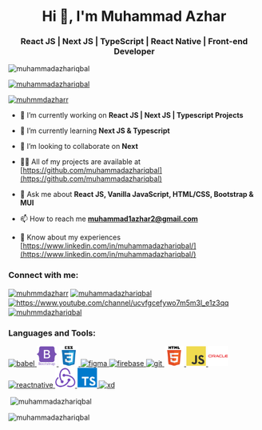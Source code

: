 <h1 align="center">Hi 👋, I'm Muhammad Azhar</h1>
<h3 align="center">React JS | Next JS | TypeScript | React Native | Front-end Developer</h3>

<p align="left"> <img src="https://komarev.com/ghpvc/?username=muhammadazhariqbal&label=Profile%20views&color=0e75b6&style=flat" alt="muhammadazhariqbal" /> </p>

<p align="left"> <a href="https://github.com/ryo-ma/github-profile-trophy"><img src="https://github-profile-trophy.vercel.app/?username=muhammadazhariqbal" alt="muhammadazhariqbal" /></a> </p>

<p align="left"> <a href="https://twitter.com/muhmmdazharr" target="blank"><img src="https://img.shields.io/twitter/follow/muhmmdazharr?logo=twitter&style=for-the-badge" alt="muhmmdazharr" /></a> </p>

- 🔭 I’m currently working on **React JS | Next JS | Typescript Projects**

- 🌱 I’m currently learning **Next JS & Typescript**

- 👯 I’m looking to collaborate on **Next**

- 👨‍💻 All of my projects are available at [https://github.com/muhammadazhariqbal](https://github.com/muhammadazhariqbal)

- 💬 Ask me about **React JS, Vanilla JavaScript, HTML/CSS, Bootstrap & MUI**

- 📫 How to reach me **muhammad1azhar2@gmail.com**

- 📄 Know about my experiences [https://www.linkedin.com/in/muhammadazhariqbal/](https://www.linkedin.com/in/muhammadazhariqbal/)

<h3 align="left">Connect with me:</h3>
<p align="left">
<a href="https://twitter.com/muhmmdazharr" target="blank"><img align="center" src="https://raw.githubusercontent.com/rahuldkjain/github-profile-readme-generator/master/src/images/icons/Social/twitter.svg" alt="muhmmdazharr" height="30" width="40" /></a>
<a href="https://linkedin.com/in/muhammadazhariqbal" target="blank"><img align="center" src="https://raw.githubusercontent.com/rahuldkjain/github-profile-readme-generator/master/src/images/icons/Social/linked-in-alt.svg" alt="muhammadazhariqbal" height="30" width="40" /></a>
<a href="https://www.youtube.com/c/https://www.youtube.com/channel/ucvfgcefywo7m5m3l_e1z3qq" target="blank"><img align="center" src="https://raw.githubusercontent.com/rahuldkjain/github-profile-readme-generator/master/src/images/icons/Social/youtube.svg" alt="https://www.youtube.com/channel/ucvfgcefywo7m5m3l_e1z3qq" height="30" width="40" /></a>
<a href="https://www.hackerrank.com/muhmmdazhariqbal" target="blank"><img align="center" src="https://raw.githubusercontent.com/rahuldkjain/github-profile-readme-generator/master/src/images/icons/Social/hackerrank.svg" alt="muhmmdazhariqbal" height="30" width="40" /></a>
</p>

<h3 align="left">Languages and Tools:</h3>
<p align="left"> <a href="https://babeljs.io/" target="_blank" rel="noreferrer"> <img src="https://www.vectorlogo.zone/logos/babeljs/babeljs-icon.svg" alt="babel" width="40" height="40"/> </a> <a href="https://getbootstrap.com" target="_blank" rel="noreferrer"> <img src="https://raw.githubusercontent.com/devicons/devicon/master/icons/bootstrap/bootstrap-plain-wordmark.svg" alt="bootstrap" width="40" height="40"/> </a> <a href="https://www.w3schools.com/css/" target="_blank" rel="noreferrer"> <img src="https://raw.githubusercontent.com/devicons/devicon/master/icons/css3/css3-original-wordmark.svg" alt="css3" width="40" height="40"/> </a> <a href="https://www.figma.com/" target="_blank" rel="noreferrer"> <img src="https://www.vectorlogo.zone/logos/figma/figma-icon.svg" alt="figma" width="40" height="40"/> </a> <a href="https://firebase.google.com/" target="_blank" rel="noreferrer"> <img src="https://www.vectorlogo.zone/logos/firebase/firebase-icon.svg" alt="firebase" width="40" height="40"/> </a> <a href="https://git-scm.com/" target="_blank" rel="noreferrer"> <img src="https://www.vectorlogo.zone/logos/git-scm/git-scm-icon.svg" alt="git" width="40" height="40"/> </a> <a href="https://www.w3.org/html/" target="_blank" rel="noreferrer"> <img src="https://raw.githubusercontent.com/devicons/devicon/master/icons/html5/html5-original-wordmark.svg" alt="html5" width="40" height="40"/> </a> <a href="https://developer.mozilla.org/en-US/docs/Web/JavaScript" target="_blank" rel="noreferrer"> <img src="https://raw.githubusercontent.com/devicons/devicon/master/icons/javascript/javascript-original.svg" alt="javascript" width="40" height="40"/> </a> <a href="https://www.oracle.com/" target="_blank" rel="noreferrer"> <img src="https://raw.githubusercontent.com/devicons/devicon/master/icons/oracle/oracle-original.svg" alt="oracle" width="40" height="40"/> </a> <a href="https://reactnative.dev/" target="_blank" rel="noreferrer"> <img src="https://reactnative.dev/img/header_logo.svg" alt="reactnative" width="40" height="40"/> </a> <a href="https://redux.js.org" target="_blank" rel="noreferrer"> <img src="https://raw.githubusercontent.com/devicons/devicon/master/icons/redux/redux-original.svg" alt="redux" width="40" height="40"/> </a> <a href="https://www.typescriptlang.org/" target="_blank" rel="noreferrer"> <img src="https://raw.githubusercontent.com/devicons/devicon/master/icons/typescript/typescript-original.svg" alt="typescript" width="40" height="40"/> </a> <a href="https://www.adobe.com/products/xd.html" target="_blank" rel="noreferrer"> <img src="https://cdn.worldvectorlogo.com/logos/adobe-xd.svg" alt="xd" width="40" height="40"/> </a> </p>

<p>&nbsp;<img align="center" src="https://github-readme-stats.vercel.app/api?username=muhammadazhariqbal&show_icons=true&locale=en" alt="muhammadazhariqbal" /></p>

<p><img align="center" src="https://github-readme-streak-stats.herokuapp.com/?user=muhammadazhariqbal&" alt="muhammadazhariqbal" /></p>
